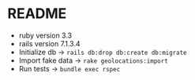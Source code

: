 # README

- ruby version 3.3
- rails version 7.1.3.4
- Initialize db -> `rails db:drop db:create db:migrate`
- Import fake data -> `rake geolocations:import`
- Run tests -> `bundle exec rspec`
